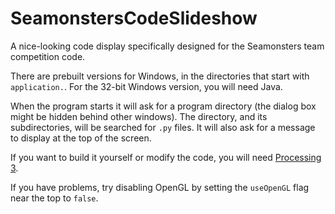 # SeamonstersCodeSlideshow
A nice-looking code display specifically designed for the Seamonsters team competition code.

There are prebuilt versions for Windows, in the directories that start with `application.`. For the 32-bit Windows version, you will need Java.

When the program starts it will ask for a program directory (the dialog box might be hidden behind other windows). The directory, and its subdirectories, will be searched for `.py` files. It will also ask for a message to display at the top of the screen.

If you want to build it yourself or modify the code, you will need [Processing 3](processing.org).

If you have problems, try disabling OpenGL by setting the `useOpenGL` flag near the top to `false`.